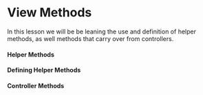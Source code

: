 # View Methods

In this lesson we will be be leaning the use and definition of helper methods, as well methods that carry over from controllers.

#### Helper Methods

#### Defining Helper Methods

#### Controller Methods
